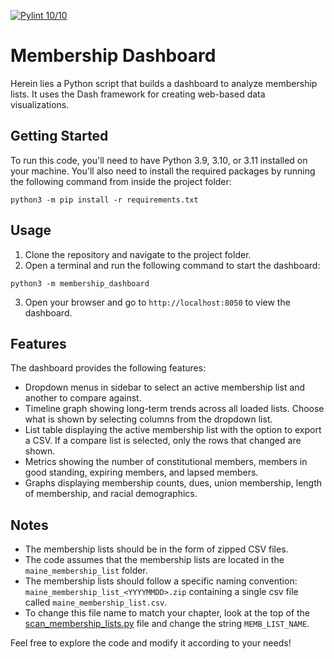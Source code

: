 [![Pylint 10/10](https://github.com/MaineDSA/MembershipDashboard/actions/workflows/pylint.yml/badge.svg?branch=main)](https://github.com/MaineDSA/MembershipDashboard/actions/workflows/pylint.yml)

# Membership Dashboard

Herein lies a Python script that builds a dashboard to analyze membership lists.
It uses the Dash framework for creating web-based data visualizations.

## Getting Started

To run this code, you'll need to have Python 3.9, 3.10, or 3.11 installed on your machine. You'll also need to install the required packages by running the following command from inside the project folder:

```shell
python3 -m pip install -r requirements.txt
```

## Usage

1. Clone the repository and navigate to the project folder.
2. Open a terminal and run the following command to start the dashboard:

```shell
python3 -m membership_dashboard
```

3. Open your browser and go to `http://localhost:8050` to view the dashboard.

## Features

The dashboard provides the following features:

- Dropdown menus in sidebar to select an active membership list and another to compare against.
- Timeline graph showing long-term trends across all loaded lists. Choose what is shown by selecting columns from the dropdown list.
- List table displaying the active membership list with the option to export a CSV. If a compare list is selected, only the rows that changed are shown.
- Metrics showing the number of constitutional members, members in good standing, expiring members, and lapsed members.
- Graphs displaying membership counts, dues, union membership, length of membership, and racial demographics.

## Notes

- The membership lists should be in the form of zipped CSV files.
- The code assumes that the membership lists are located in the `maine_membership_list` folder.
- The membership lists should follow a specific naming convention: `maine_membership_list_<YYYYMMDD>.zip` containing a single csv file called `maine_membership_list.csv`.
- To change this file name to match your chapter, look at the top of the [scan_membership_lists.py](scan_membership_lists.py) file and change the string ```MEMB_LIST_NAME```.

Feel free to explore the code and modify it according to your needs!
